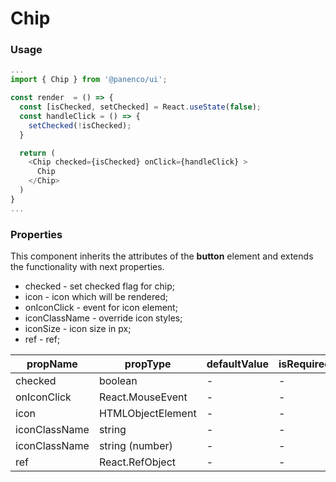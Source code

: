 # Chip

### Usage

```js
...
import { Chip } from '@panenco/ui';

const render  = () => {
  const [isChecked, setChecked] = React.useState(false);
  const handleClick = () => {
    setChecked(!isChecked);
  }

  return (
    <Chip checked={isChecked} onClick={handleClick} >
      Chip
    </Chip>
  )
}
...
```

<!-- STORY -->

### Properties

This component inherits the attributes of the **button** element and extends the functionality with next properties.

- checked - set checked flag for chip;
- icon - icon which will be rendered;
- onIconClick - event for icon element;
- iconClassName - override icon styles;
- iconSize - icon size in px;
- ref - ref;

| propName      | propType          | defaultValue | isRequired |
| ------------- | ----------------- | ------------ | ---------- |
| checked       | boolean           | -            | -          |
| onIconClick   | React.MouseEvent  | -            | -          |
| icon          | HTMLObjectElement | -            | -          |
| iconClassName | string            | -            | -          |
| iconClassName | string (number)   | -            | -          |
| ref           | React.RefObject   | -            | -          |
